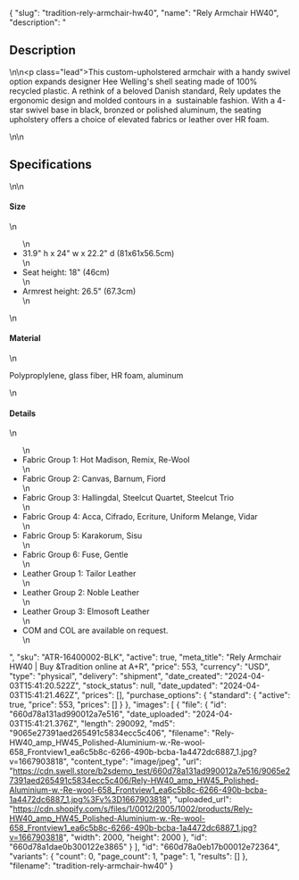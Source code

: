 {
  "slug": "tradition-rely-armchair-hw40",
  "name": "Rely Armchair HW40",
  "description": "<h2>Description</h2>\n<!-- split -->\n<p class=\"lead\">This custom-upholstered armchair with a handy swivel option expands designer Hee Welling's shell seating made of 100% recycled plastic. A rethink of a beloved Danish standard, Rely updates the ergonomic design and molded contours in a  sustainable fashion. With a 4-star swivel base in black, bronzed or polished aluminum, the seating upholstery offers a choice of elevated fabrics or leather over HR foam.</p>\n<!-- split -->\n<h2>Specifications</h2>\n<!-- split -->\n<h4>Size</h4>\n<ul>\n<li>31.9\" h x 24\" w x 22.2\" d (81x61x56.5cm)</li>\n<li>Seat height: 18\" (46cm)</li>\n<li>Armrest height: 26.5\" (67.3cm)</li>\n</ul>\n<h4>Material</h4>\n<p>Polyproplylene, glass fiber, HR foam, aluminum</p>\n<h4>Details</h4>\n<ul>\n<li>Fabric Group 1: Hot Madison, Remix, Re-Wool</li>\n<li>Fabric Group 2: Canvas, Barnum, Fiord</li>\n<li>Fabric Group 3: Hallingdal, Steelcut Quartet, Steelcut Trio</li>\n<li>Fabric Group 4: Acca, Cifrado, Ecriture, Uniform Melange, Vidar</li>\n<li>Fabric Group 5: Karakorum, Sisu</li>\n<li>Fabric Group 6: Fuse, Gentle</li>\n<li>Leather Group 1: Tailor Leather</li>\n<li>Leather Group 2: Noble Leather</li>\n<li>Leather Group 3: Elmosoft Leather</li>\n<li>COM and COL are available on request.</li>\n</ul>",
  "sku": "ATR-16400002-BLK",
  "active": true,
  "meta_title": "Rely Armchair HW40 | Buy &Tradition online at A+R",
  "price": 553,
  "currency": "USD",
  "type": "physical",
  "delivery": "shipment",
  "date_created": "2024-04-03T15:41:20.522Z",
  "stock_status": null,
  "date_updated": "2024-04-03T15:41:21.462Z",
  "prices": [],
  "purchase_options": {
    "standard": {
      "active": true,
      "price": 553,
      "prices": []
    }
  },
  "images": [
    {
      "file": {
        "id": "660d78a131ad990012a7e516",
        "date_uploaded": "2024-04-03T15:41:21.376Z",
        "length": 290092,
        "md5": "9065e27391aed265491c5834ecc5c406",
        "filename": "Rely-HW40_amp_HW45_Polished-Aluminium-w.-Re-wool-658_Frontview1_ea6c5b8c-6266-490b-bcba-1a4472dc6887_1.jpg?v=1667903818",
        "content_type": "image/jpeg",
        "url": "https://cdn.swell.store/b2sdemo_test/660d78a131ad990012a7e516/9065e27391aed265491c5834ecc5c406/Rely-HW40_amp_HW45_Polished-Aluminium-w.-Re-wool-658_Frontview1_ea6c5b8c-6266-490b-bcba-1a4472dc6887_1.jpg%3Fv%3D1667903818",
        "uploaded_url": "https://cdn.shopify.com/s/files/1/0012/2005/1002/products/Rely-HW40_amp_HW45_Polished-Aluminium-w.-Re-wool-658_Frontview1_ea6c5b8c-6266-490b-bcba-1a4472dc6887_1.jpg?v=1667903818",
        "width": 2000,
        "height": 2000
      },
      "id": "660d78a1dae0b300122e3865"
    }
  ],
  "id": "660d78a0eb17b00012e72364",
  "variants": {
    "count": 0,
    "page_count": 1,
    "page": 1,
    "results": []
  },
  "filename": "tradition-rely-armchair-hw40"
}
